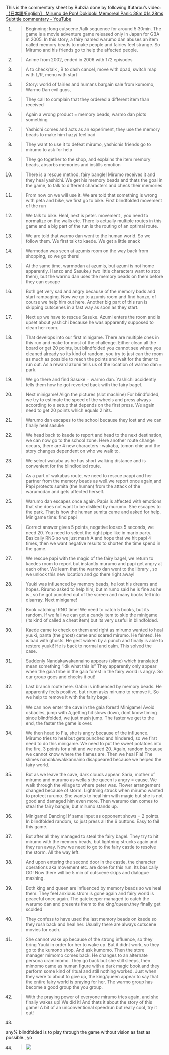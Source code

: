 This is the commentary sheet by Bubzia done by following Ifutarou’s
video: [<span class="underline">【日本語/English】 Mirumo de Pon\! Dokidoki
Memoreal Panic 38m 01s 28ms Subtitle commentary -
YouTube</span>](https://www.youtube.com/watch?v=5fWGgPIUCV8)

1.  > Beginning: long cutscene /talk sequence for around 5:30min. The
    > game is a movie adventure game released only in Japan for GBA in
    > 2005. In this story, a fairy named warumo dan abuses an item
    > called memory beads to make people and fairies feel strange. So
    > Mirumo and his friends go to help the affected people.

2.  > Anime from 2002, ended in 2006 with 172 episodes

3.  > A to check/talk , B to dash cancel, move with dpad, switch map
    > with L/R, menu with start

4.  > Story: world of fairies and humans bargain sale from kumomo, Warmo
    > Dan evil guys,

5.  > They call to complain that they ordered a different item than
    > received

6.  > Again a wrong product = memory beads, warmo dan plots something

7.  > Yashichi comes and acts as an experiment, they use the memory
    > beads to make him hazy/ feel bad

8.  > They want to use it to defeat mirumo, yashichis friends go to
    > mirumo to ask for help

9.  > They go together to the shop, and explains the item memory beads,
    > absorbs memories and instills emotion

10. > There is a rescue method, fairy bangle\! Mirumo receives it and
    > they heal yashichi. We get his memory beads and thats the goal in
    > the game, to talk to different characters and check their memories

11. > From now on we will use it. We are told that something is wrong
    > with peta and bike, we first go to bike. First blindfolded
    > movement of the run

12. > We talk to bike. Heal, next is peter. movement , you need to
    > normalize on the walls etc. There is actually multiple routes in
    > this game and a big part of the run is the routing of an optimal
    > route.

13. > We are told that warmo dan went to the human world. So we follow
    > them. We first talk to kaede. We get a little snack

14. > Warmodan was seen at azumis room on the way back from shopping, so
    > we go there\!

15. > At the same time, warmodan at azumis, but azumi is not home
    > apparently. Hanzo and Sasuke,( two little characters want to stop
    > them), but the warmo dan uses the memory beads on them before they
    > can escape

16. > Both get very sad and angry because of the memory bads and start
    > rampaging. Now we go to azumis room and find hanzo, of course we
    > help him out here. Another big part of this run is skipping
    > cutscenes in a fast way as soon as they start.

17. > Next up we have to rescue Sasuke. Azumi enters the room and is
    > upset about yashichi because he was apparently supposed to clean
    > her room.

18. > That develops into our first minigame. There are multiple ones in
    > this run and make for most of the challenge. Either clean all the
    > board or get 20 points, but blindfolded you cannot see where you
    > cleaned already so its kind of random, you try to just can the
    > room as much as possible to reach the points and wait for the
    > timer to run out. As a reward azumi tells us of the location of
    > warmo dan = park.

19. > We go there and find Sasuke + warmo dan. Yashichi accidently tells
    > them how he got reverted back with the fairy bagel.

20. > Next minigame\! Align the pictures (slot machine) For blindfolded,
    > we try to estimate the speed of the wheels and press always
    > according to a setup that depends on the first press. We again
    > need to get 20 points which equals 2 hits.

21. > Warumo dan escapes to the school because they lost and we can
    > finally heal sasuke

22. > We head back to kaede to report and head to the next destination,
    > we can now go to the school zone. Here another route change
    > occurs, there are 4 new characters : wakaba, tomon chie and the
    > story changes dependent on who we walk to.

23. > We select wakaba as he has short walking distance and is
    > convenient for the blindfodled route.

24. > As a part of wakabas route, we need to rescue pappi and her
    > partner from the memory beads as well.we report once again,and
    > Papi protects sumita (the human) from the attack of the warumodan
    > and gets affected herself.

25. > Warumo dan escapes once again. Papis is affected with emotions
    > that she does not want to be disliked by murumo. She escapes to
    > the park. That is how the human sumita came and asked for help.
    > Minigame time: find papi

26. > Correct answer gives 5 points, negative looses 5 seconds, we need
    > 20. You need to select the right pipe like in mario party.
    > Basically RNG so we just mash A and hope that we hit papi 4 times,
    > then we want negative results to shorten the time spend in the
    > game.

27. > We rescue papi with the magic of the fairy bagel, we return to
    > kaedes room to report but instantly murumo and papi get angry at
    > each other. We learn that the warmo dan went to the library , so
    > we unlock this new location and go there right away\!

28. > Yuuki was influenced by memory beads, he lost his dreams and
    > hopes. Rirumo asked to help him, but mirumo said he is fine as he
    > is , so he got punched out of the screen and many books fell into
    > disarray. Next minigame\!

29. > Book catching\! RNG time\! We need to catch 5 books, but its
    > random. If we fail we can get a candy item to skip the minigame
    > (its kind of called a cheat item) but its very useful in
    > blindfolded.

30. > Kaede came to check on them and right as mirumo wanted to heal
    > yuuki, panta (the ghost) came and scared mirumo. He fainted. He is
    > bad with ghosts. He gest woken by a punch and finally is able to
    > restore yuuki\! He is back to normal and calm. This solved the
    > case.

31. > Suddenly Nandakawakannaino appears (slime) which translated mean
    > something “idk what this is” They apparently only appear when the
    > gaia tribe in the gaia forest in the fairy world is angry. So our
    > group goes and checks it out\!

32. > Last branch route here. Gabin is influenced by memory beads. He
    > apparently feels positive, but rirum asks mirumo to remove it. So
    > we help to remove it with the fairy bagel.

33. > We can now enter the cave in the gaia forest\! Minigame\! Avoid
    > osbacles, jump with A,getting hit slows down, dont know timing
    > since blindfolded, we just mash jump. The faster we get to the
    > end, the faster the game is over.

34. > We then head to Fia, she is angry because of the influence. Mirumo
    > tries to heal but gets punched and hindered, so we first need to
    > do this minigame. We need to put the sweet potatoes into the fire,
    > 3 points for a hit and we need 20. Again, random because we cannot
    > know where the flames are. Then we heal Fia\! The slimes
    > nandakawakkannaino disappeared because we helped the fairy world.

35. > But as we leave the cave, dark clouds appear. Saria, mother of
    > mirumo and murumo as wella s the queen is angry = cause. We walk
    > through the village to where peter was. Flower arrangement changed
    > because of storm. Lightning struck when mirumo wanted to protect
    > rurumo. She wants to heal him with magic but she is not good and
    > damaged him even more. Then warumo dan comes to steal the fairy
    > bangle, but mirumo stands up.

36. > Minigame\! Dancing\! If same input as opponent shows = 2 points.
    > In blindfolded random, so just press all the 6 buttons. Easy to
    > fail this game.

37. > But after all they managed to steal the fairy bagel. They try to
    > hit mirumo with the memory beads, but lightning strucks again and
    > they run away. Now we need to go to the fairy castle to resolve
    > the storm. All the way left.

38. > And upon entering the second door in the castle, the character
    > operations aka movement etc. are done for this run. Its basically
    > GG\! Now there will be 5 min of cutscene skips and dialogue
    > mashing.

39. > Both king and queen are influenced by memory beads so we heal
    > them. They feel anxious.strom is gone again and fairy world is
    > peaceful once again. The gatekeeper managed to catch the warumo
    > dan and presents them to the king/queen.they finally get scolded

40. > They confess to have used the last memory beads on kaede so they
    > rush back and heal her. Usually there are always cutscene movies
    > for each.

41. > She cannot wake up because of the strong influence, so they bring
    > Yuuki in order for her to wake up. But it didnt work, so they go
    > to the kumono shop. And ask kumomo. Then the store manager mimomo
    > comes back. He changes to an alternate persona uramimomo. They go
    > back but she still sleeps, then mimomo came as human figure with a
    > dark magic book.and they perform some kind of ritual and still
    > nothing worked. Just when they were to about to give up, the
    > king/queen appear to say that the entire fairy world is praying
    > for her. The warmo group has become a good group the you group.

42. > With the praying power of everyone mirumo tries again, and she
    > finally wakes up\! We did it\! And thats it about the story of
    > this game\! A bit of an unconventional speedrun but really cool,
    > try it out\!

43. 
any% blindfolded is to play through the game without vision as fast as
possible., yo

44. > ![](media/image1.jpg)
